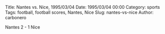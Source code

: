 Title: Nantes vs. Nice, 1995/03/04
Date: 1995/03/04 00:00
Category: sports
Tags: football, football scores, Nantes, Nice
Slug: nantes-vs-nice
Author: carbonero


Nantes 2 - 1 Nice
